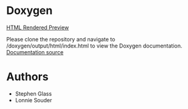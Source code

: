 # Doxygen

[HTML Rendered Preview](https://htmlpreview.github.io/?https://github.com/glasss6/embedded-ballTrap/blob/master/doxygen/output/html/index.html)

Please clone the repository and navigate to /doxygen/output/html/index.html to view the Doxygen documentation.
[Documentation source](/doxygen/output/html/index.html)

# Authors
* Stephen Glass
* Lonnie Souder